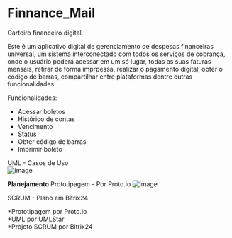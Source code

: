 # Finnance_Mail
Carteiro financeiro digital

Este é um aplicativo digital de gerenciamento de despesas financeiras universal, um sistema interconectado com todos os serviços de cobrança, onde o usuário poderá acessar em um só lugar, todas as suas faturas mensais, retirar de forma imprpessa, realizar o pagamento digital, obter o código de barras, compartilhar entre plataformas dentre outras funcionalidades.

Funcionalidades:

- Acessar boletos
- Histórico de contas
- Vencimento
- Status
- Obter código de barras
- Imprimir boleto


UML - Casos de Uso                                                                                                                                                        
![image](https://user-images.githubusercontent.com/42909266/160187992-5e896826-4f9e-45f2-bb2d-b71c936a5992.png)




**Planejamento**                                                                                                                                                  Prototipagem - Por Proto.io                                                                                                                                       ![image](https://user-images.githubusercontent.com/42909266/163027109-535b7576-2522-4ecf-b2bd-9c97db028170.png)

SCRUM - Plano em Bitrix24

*Prototipagem por Proto.io                                                                                                                                               
*UML por UMLStar                                                                                                                                                         
*Projeto SCRUM por Bitrix24                                                                                                                                               

